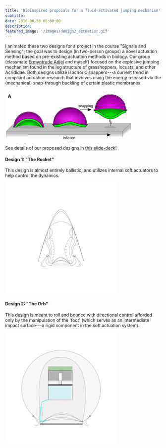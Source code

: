 ```yaml
---
title: 'Bioinspired proposals for a fluid-activated jumping mechanism'
subtitle:
date: 2018-06-30 00:00:00
description:
featured_image: '/images/design2_actuation.gif'
---
```


I animated these two designs for a project in the course "Signals and Sensing"; the goal was to design (in two-person groups) a novel actuation method based on pre-existing actuation methods in biology. Our group (classmate <a href="https://www.linkedin.com/in/ermyntrude-adjei-90a204142" title="Adjei LinkedIn Profile">Ermyntrude Adjei</a> and myself) focused on the explosive jumping mechanism found in the leg structure of grasshoppers, locusts, and other Acrididae. Both designs utilize isochoric snappers---a current trend in compliant actuation research that involves using the energy released via the (mechanical) snap-through buckling of certain plastic membranes. 
<!-- Isochoric snappers may be more familiar than they seem---perhaps recognizable as the half-spherical toys that bounce into the air when inverted and placed on a flat surface. -->

<img src='../images/gorissen_actuation_diagram.png'>

See details of our proposed designs in <a id="raw-url" href="https://github.com/mossti/Portfolio/blob/master/docs/soft_jumping_actuator.pdf">this slide-deck</a>!

#### Design 1: "The Rocket"
This design is almost entirely ballistic, and utilizes internal soft actuators to help control the dynamics.
<!-- <div class="gallery" columns=2>
    <div class="gallery" columns=1>
        <img src='../images/BME_462_hybrid_soft_jumper.png' width=50>
        <img src='../images/BME_462_hybrid_soft_jumper_actuation1.png' width=50>
        <img src='../images/BME_462_hybrid_soft_jumper_actuation2.png' width=50>
        <img src='../images/BME_462_hybrid_soft_jumper_actuation3.png' width=50>
        <img src='../images/BME_462_hybrid_soft_jumper_actuation4.png' width=50>
        <img src='../images/BME_462_hybrid_soft_jumper.png'>
        <img src='../images/BME_462_hybrid_soft_jumper_actuation1.png'>
        <img src='../images/BME_462_hybrid_soft_jumper_actuation2.png'>
        <img src='../images/BME_462_hybrid_soft_jumper_actuation3.png'>
        <img src='../images/BME_462_hybrid_soft_jumper_actuation4.png'>
    <img class="animated-gif" src='../images/design1_actuation.gif'>
</div> -->
<img class="animated-gif" src='../images/design1_actuation.gif' width=360>

#### Design 2: "The Orb"
This design is meant to roll and bounce with directional control afforded only by the manipulation of the 'foot' (which serves as an intermediate impact surface---a rigid component in the soft actuation system). 
<!-- <div class="gallery" columns=2>
        <img src='../images/BME_462_rigid_foot_v2_step0.png' width=50>
        <img src='../images/BME_462_rigid_foot_v2_step1.png' width=50>
        <img src='../images/BME_462_rigid_foot_v2_step2.png' width=50>
        <img src='../images/BME_462_rigid_foot_v2_step3.png' width=50>
        <img src='../images/BME_462_rigid_foot_v2_step4.png' width=50>
        <img src='../images/BME_462_rigid_foot_v2_step5.png' width=50>
        <img src='../images/BME_462_rigid_foot_v2_step6.png' width=50>
        <img src='../images/BME_462_rigid_foot_v2_step7.png' width=50>
        <img src='../images/BME_462_rigid_foot_v2_step0.png'>
        <img src='../images/BME_462_rigid_foot_v2_step1.png'>
        <img src='../images/BME_462_rigid_foot_v2_step2.png'>
        <img src='../images/BME_462_rigid_foot_v2_step3.png'>
        <img src='../images/BME_462_rigid_foot_v2_step4.png'>
        <img src='../images/BME_462_rigid_foot_v2_step5.png'>
        <img src='../images/BME_462_rigid_foot_v2_step6.png'>
        <img src='../images/BME_462_rigid_foot_v2_step7.png'>
    <img class="animated_gif" src='../images/design2_actuation.gif'>
</div> -->
<img class="animated_gif" src='../images/design2_actuation.gif' width=360>
